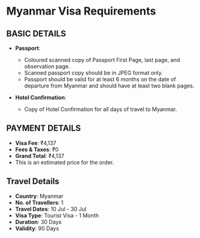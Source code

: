 # Myanmar Visa Requirements

## BASIC DETAILS

- **Passport**:
  - Coloured scanned copy of Passport First Page, last page, and observation page.
  - Scanned passport copy should be in JPEG format only.
  - Passport should be valid for at least 6 months on the date of departure from Myanmar and should have at least two blank pages.

- **Hotel Confirmation**:
  - Copy of Hotel Confirmation for all days of travel to Myanmar.

## PAYMENT DETAILS

- **Visa Fee**: ₹4,137
- **Fees & Taxes**: ₹0
- **Grand Total**: ₹4,137
- This is an estimated price for the order.

## Travel Details

- **Country**: Myanmar
- **No. of Travellers**: 1
- **Travel Dates**: 10 Jul - 30 Jul
- **Visa Type**: Tourist Visa - 1 Month
- **Duration**: 30 Days
- **Validity**: 90 Days
